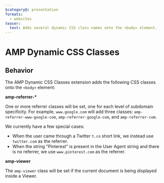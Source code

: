 ```yaml
---
$category@: presentation
formats:
  - websites
teaser:
  text: Adds several dynamic CSS class names onto the <body> element.
---
```


# AMP Dynamic CSS Classes

## Behavior

The AMP Dynamic CSS Classes extension adds the following CSS classes
onto the `<body>` element:

**amp-referrer-\***

One or more referrer classes will be set, one for each level of
subdomain specificity. For example, `www.google.com` will add three
classes: `amp-referrer-www-google-com`, `amp-referrer-google-com`, and
`amp-referrer-com`.

We currently have a few special cases:

-   When the user came through a Twitter `t.co` short link, we instead use
    `twitter.com` as the referrer.
-   When the string "Pinterest" is present in the User Agent string and
    there is no referrer, we use `www.pinterest.com` as the referrer.

**amp-viewer**

The `amp-viewer` class will be set if the current document is being
displayed inside a Viewer.
